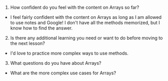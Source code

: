 1. How confident do you feel with the content on Arrays so far?
- I feel fairly confident with the content on Arrays as long as I am allowed to use notes and Google! I don't have all the methods memorized, but I know how to find the answer.
2. Is there any additional learning you need or want to do before moving to the next lesson?
- I'd love to practice more complex ways to use methods.
3. What questions do you have about Arrays?
- What are the more complex use cases for Arrays?